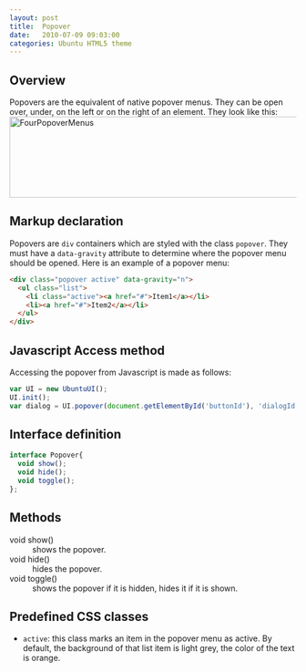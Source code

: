 ```yaml
---
layout: post
title:  Popover
date:   2010-07-09 09:03:00
categories: Ubuntu HTML5 theme
---
```


<h2>Overview</h2>
Popovers are the equivalent of native popover menus. They can be open over, under, on the left or on the right of an element. They look like this:
<a href="http://daniel-beck.org/wp-content/uploads/FourPopoverMenus.png"><img src="http://daniel-beck.org/wp-content/uploads/FourPopoverMenus.png" alt="FourPopoverMenus" width="583" height="142" class="alignnone size-full wp-image-1122" /></a>

<h2>Markup declaration</h2>
Popovers are <code>div</code> containers which are styled with the class <code>popover</code>. They must have a <code>data-gravity</code> attribute to determine where the popover menu should be opened. Here is an example of a popover menu:

```html
<div class="popover active" data-gravity="n">
  <ul class="list">
    <li class="active"><a href="#">Item1</a></li>
    <li><a href="#">Item2</a></li>
  </ul>
</div>
```

<h2>Javascript Access method</h2>

Accessing the popover from Javascript is made as follows:

```javascript
var UI = new UbuntuUI();
UI.init();
var dialog = UI.popover(document.getElementById('buttonId'), 'dialogId');
```


<h2>Interface definition</h2>

```javascript
interface Popover{
  void show();
  void hide();
  void toggle();
};
```


<h2>Methods</h2>

<dl>
<dt>void show()</dt>
<dd>shows the popover.</dd>

<dt>void hide()</dt>
<dd>hides the popover.</dd>

<dt>void toggle()</dt>
<dd>shows the popover if it is hidden, hides it if it is shown.</dd>

</dl>

<h2>Predefined CSS classes</h2>

<ul>
<li><code>active</code>: this class marks an item in the popover menu as active. By default, the background of that list item is light grey, the color of the text is orange.</li>
</ul>

